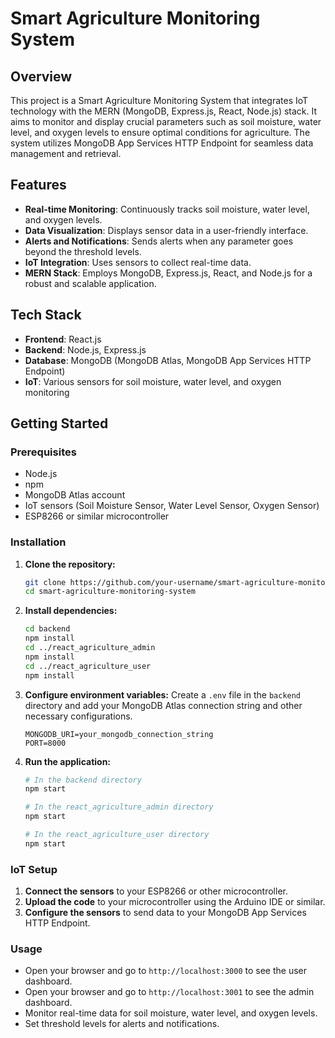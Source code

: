 # Smart Agriculture Monitoring System

## Overview

This project is a Smart Agriculture Monitoring System that integrates IoT technology with the MERN (MongoDB, Express.js, React, Node.js) stack. It aims to monitor and display crucial parameters such as soil moisture, water level, and oxygen levels to ensure optimal conditions for agriculture. The system utilizes MongoDB App Services HTTP Endpoint for seamless data management and retrieval.

## Features

- **Real-time Monitoring**: Continuously tracks soil moisture, water level, and oxygen levels.
- **Data Visualization**: Displays sensor data in a user-friendly interface.
- **Alerts and Notifications**: Sends alerts when any parameter goes beyond the threshold levels.
- **IoT Integration**: Uses sensors to collect real-time data.
- **MERN Stack**: Employs MongoDB, Express.js, React, and Node.js for a robust and scalable application.

## Tech Stack

- **Frontend**: React.js
- **Backend**: Node.js, Express.js
- **Database**: MongoDB (MongoDB Atlas, MongoDB App Services HTTP Endpoint)
- **IoT**: Various sensors for soil moisture, water level, and oxygen monitoring

## Getting Started

### Prerequisites

- Node.js
- npm
- MongoDB Atlas account
- IoT sensors (Soil Moisture Sensor, Water Level Sensor, Oxygen Sensor)
- ESP8266 or similar microcontroller

### Installation

1. **Clone the repository:**

   ```bash
   git clone https://github.com/your-username/smart-agriculture-monitoring-system.git
   cd smart-agriculture-monitoring-system
   ```

2. **Install dependencies:**

   ```bash
   cd backend
   npm install
   cd ../react_agriculture_admin
   npm install
   cd ../react_agriculture_user
   npm install
   ```

3. **Configure environment variables:**
   Create a `.env` file in the `backend` directory and add your MongoDB Atlas connection string and other necessary configurations.

   ```plaintext
   MONGODB_URI=your_mongodb_connection_string
   PORT=8000
   ```

4. **Run the application:**

   ```bash
   # In the backend directory
   npm start

   # In the react_agriculture_admin directory
   npm start

   # In the react_agriculture_user directory
   npm start
   ```

### IoT Setup

1. **Connect the sensors** to your ESP8266 or other microcontroller.
2. **Upload the code** to your microcontroller using the Arduino IDE or similar.
3. **Configure the sensors** to send data to your MongoDB App Services HTTP Endpoint.

### Usage

- Open your browser and go to `http://localhost:3000` to see the user dashboard.
- Open your browser and go to `http://localhost:3001` to see the admin dashboard.
- Monitor real-time data for soil moisture, water level, and oxygen levels.
- Set threshold levels for alerts and notifications.
